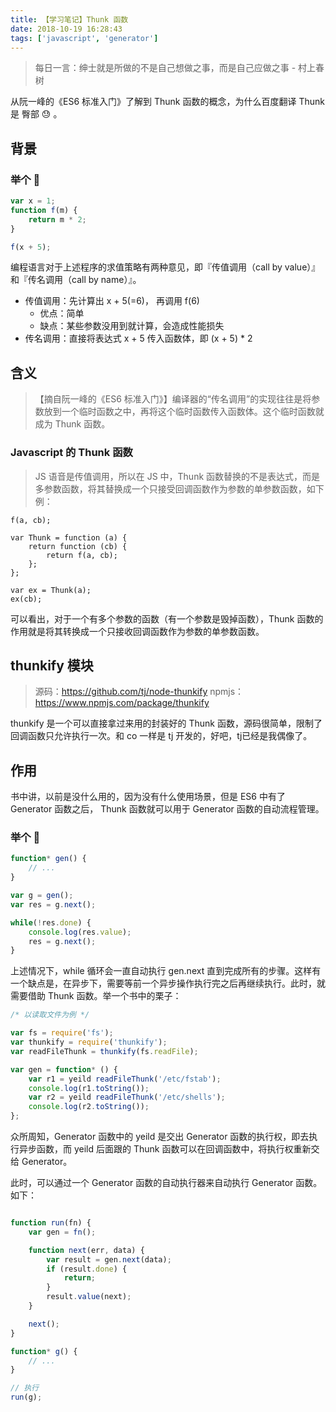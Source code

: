 ```yaml
---
title: 【学习笔记】Thunk 函数
date: 2018-10-19 16:28:43
tags: ['javascript', 'generator']
---
```


> 每日一言：绅士就是所做的不是自己想做之事，而是自己应做之事 - 村上春树

从阮一峰的《ES6 标准入门》了解到 Thunk 函数的概念，为什么百度翻译 Thunk 是 臀部 😓 。

## 背景

### 举个 🌰

```js
var x = 1;
function f(m) {
    return m * 2;
}

f(x + 5);
```

编程语言对于上述程序的求值策略有两种意见，即『传值调用（call by value）』和『传名调用（call by name）』。

- 传值调用：先计算出 x + 5(=6)， 再调用 f(6)
    - 优点：简单
    - 缺点：某些参数没用到就计算，会造成性能损失
- 传名调用：直接将表达式 x + 5 传入函数体，即 (x + 5) * 2

## 含义

> 【摘自阮一峰的《ES6 标准入门》】编译器的“传名调用”的实现往往是将参数放到一个临时函数之中，再将这个临时函数传入函数体。这个临时函数就成为 Thunk 函数。

### Javascript 的 Thunk 函数

> JS 语音是传值调用，所以在 JS 中，Thunk 函数替换的不是表达式，而是多参数函数，将其替换成一个只接受回调函数作为参数的单参数函数，如下例：

```
f(a, cb);

var Thunk = function (a) {
    return function (cb) {
        return f(a, cb); 
    };
};

var ex = Thunk(a);
ex(cb);
```

可以看出，对于一个有多个参数的函数（有一个参数是毁掉函数），Thunk 函数的作用就是将其转换成一个只接收回调函数作为参数的单参数函数。

## thunkify 模块

> 源码：https://github.com/tj/node-thunkify
> npmjs：https://www.npmjs.com/package/thunkify

thunkify 是一个可以直接拿过来用的封装好的 Thunk 函数，源码很简单，限制了回调函数只允许执行一次。和 co 一样是 tj 开发的，好吧，tj已经是我偶像了。

## 作用

书中讲，以前是没什么用的，因为没有什么使用场景，但是 ES6 中有了 Generator 函数之后， Thunk 函数就可以用于 Generator 函数的自动流程管理。

### 举个 🌰

```js
function* gen() {
    // ...
}

var g = gen();
var res = g.next();

while(!res.done) {
    console.log(res.value);
    res = g.next();
}
```

上述情况下，while 循环会一直自动执行 gen.next 直到完成所有的步骤。这样有一个缺点是，在异步下，需要等前一个异步操作执行完之后再继续执行。此时，就需要借助 Thunk 函数。举一个书中的栗子：

```js
/* 以读取文件为例 */

var fs = require('fs');
var thunkify = require('thunkify');
var readFileThunk = thunkify(fs.readFile);

var gen = function* () {
    var r1 = yeild readFileThunk('/etc/fstab');
    console.log(r1.toString());
    var r2 = yeild readFileThunk('/etc/shells');
    console.log(r2.toString());
};
```
众所周知，Generator 函数中的 yeild 是交出 Generator 函数的执行权，即去执行异步函数，而 yeild 后面跟的 Thunk 函数可以在回调函数中，将执行权重新交给 Generator。

此时，可以通过一个 Generator 函数的自动执行器来自动执行 Generator 函数。如下：

```js

function run(fn) {
    var gen = fn();

    function next(err, data) {
        var result = gen.next(data);
        if (result.done) {
            return;
        }
        result.value(next);
    }

    next();
}

function* g() {
    // ...
}

// 执行
run(g);
```